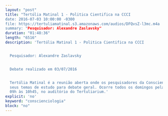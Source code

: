 ```yaml
---
layout: "post"
title: "Tertúlia Matinal 1 - Politica Cientifica na CCCI
date: 2016-07-03 10:00:00 -0300
file: https://tertuliamatinal.s3.amazonaws.com/audios/DFQvsZ-l3mc.m4a
summary: "Pesquisador: Alexandre Zaslavsky"
duration: "01:48:36"
length: "6516"
description: 'Tertúlia Matinal 1 - Politica Cientifica na CCCI


  Pesquisador: Alexandre Zaslavsky


  Debate realizado em 03/07/2016


  Tertúlia Matinal é a reunião aberta onde os pesquisadores da Conscienciologia apresentam
  seus temas de estudo para debate geral. Ocorre todos os domingos pela manhã, das
  09h às 10h45, no auditório do Tertuliarium.'
explicit: 'no'
keyword: "conscienciologia"
block: "no"
---
```

